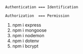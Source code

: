     Authentication === Identification

    Authorization  === Permission

1. npm i express
2. npm i mongoose
3. npm i nodemon
4. npm i dotenv
5. npm i bcrypt
